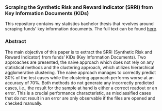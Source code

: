 ### Scraping the Synthetic Risk and Reward Indicator (SRRI) from Key Information Documents (KIDs)

This repository contains my statistics bachelor thesis that revolves around scraping funds' key information documents. The full text can be found [here](https://github.com/Base-R-Best-R/KID/blob/main/Bachelor%20Thesis%20(Statistics)/Bachelor_Thesis_KIDs.pdf).

### Abstract

The main objective of this paper is to extract the SRRI (Synthetic
Risk and Reward Indicator) from funds’ KIDs (Key Information Documents). Two approaches are presented, the naive approach which does not
rely on any statistical methods and the clustering approach, which utilizes
hierarchical agglomerative clustering. The naive approach manages to correctly predict 80% of the test cases while the clustering approach performs
worse at an accuracy of 70%. Both methods do not generate any incorrectly
predicted cases, i.e., the result for the sample at hand is either a correct
readout or an error. This is a crucial performance characteristic, as misclassified cases that do not result in an error are only observable if the files
are opened and checked manually.


